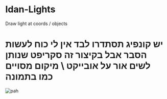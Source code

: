 # Idan-Lights
Draw light at coords / objects

# יש קונפיג תסתדרו לבד אין לי כוח לעשות הסבר אבל בקיצור זה סקריפט שנותן לשים אור על אובייקט \ מיקום מסויים כמו בתמונה
![pah](https://github.com/user-attachments/assets/f6fbdae5-734a-4d08-ba42-df34e9cacc80)
